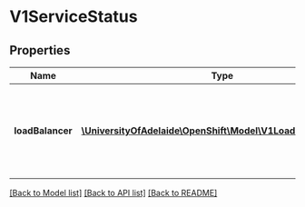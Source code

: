 # V1ServiceStatus

## Properties
Name | Type | Description | Notes
------------ | ------------- | ------------- | -------------
**loadBalancer** | [**\UniversityOfAdelaide\OpenShift\Model\V1LoadBalancerStatus**](V1LoadBalancerStatus.md) | LoadBalancer contains the current status of the load-balancer, if one is present. | [optional] 

[[Back to Model list]](../README.md#documentation-for-models) [[Back to API list]](../README.md#documentation-for-api-endpoints) [[Back to README]](../README.md)


